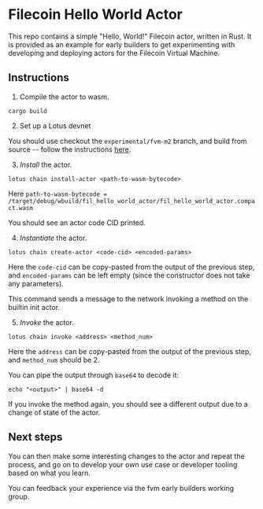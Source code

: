 # Filecoin Hello World Actor

This repo contains a simple "Hello, World!" Filecoin actor, written in Rust. It is provided as an example for early builders to get experimenting with developing and deploying actors for the Filecoin Virtual Machine.

## Instructions

1. Compile the actor to wasm.

```
cargo build
```

2. Set up a Lotus devnet

You should use checkout the `experimental/fvm-m2` branch, and build from source -- follow the instructions [here](https://lotus.filecoin.io/developers/local-network/).

3. _Install_ the actor.

```
lotus chain install-actor <path-to-wasm-bytecode>

```

Here `path-to-wasm-bytecode = /target/debug/wbuild/fil_hello_world_actor/fil_hello_world_actor.compact.wasm`

You should see an actor code CID printed.

4. _Instantiate_ the actor.

```
lotus chain create-actor <code-cid> <encoded-params>
```

Here the `code-cid` can be copy-pasted from the output of the previous step, and `encoded-params` can be left empty (since the constructor does not take any parameters).

This command sends a message to the network invoking a method on the builtin init actor.

5. _Invoke_ the actor.

```
lotus chain invoke <address> <method_num>
```

Here the `address` can be copy-pasted from the output of the previous step, and `method_num` should be 2.

You can pipe the output through `base64` to decode it:

```
echo "<output>" | base64 -d
```

If you invoke the method again, you should see a different output due to a change of state of the actor.

## Next steps

You can then make some interesting changes to the actor and repeat the process, and go on to develop your own use case or developer tooling based on what you learn.

You can feedback your experience via the fvm early builders working group.
